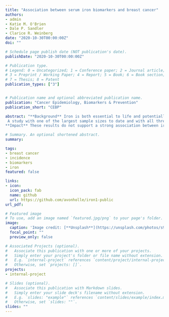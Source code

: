 ```yaml
---
title: "Association between serum iron biomarkers and breast cancer"
authors:
- admin
- Katie M. O'Brien
- Dale P. Sandler
- Clarice R. Weinberg
date: "2020-10-30T00:00:00Z"
doi: ""

# Schedule page publish date (NOT publication's date).
publishDate: "2020-10-30T00:00:00Z"

# Publication type.
# Legend: 0 = Uncategorized; 1 = Conference paper; 2 = Journal article;
# 3 = Preprint / Working Paper; 4 = Report; 5 = Book; 6 = Book section;
# 7 = Thesis; 8 = Patent
publication_types: ["3"]


# Publication name and optional abbreviated publication name.
publication: "Cancer Epidemiology, Biomarkers & Prevention"
publication_short: "CEBP"

abstract: "**Background** Iron is both essential to life and potentially toxic at higher levels. Epidemiologic studies of iron and breast cancer are sparse, with substantial heterogeneity found in a recent meta-analysis. Evidence based on a comprehensive set of iron biomarkers and a large sample size could help clarify relationships between iron body stores and breast cancer risk. **Methods** A case-cohort sample of 6,008 women, including 3,011 incident cases, has been followed for a median of 7.9 years. We estimated breast cancer hazard ratios (HRs) with Cox models including age as the primary time scale and including in turn iron, ferritin, percent transferrin saturation, and their first principal component both as categorical (quartiles) and continuous measures. **Results** Adjusted HRs for the highest versus lowest quartiles of iron, ferritin, and transferrin saturation (95% CI) were 1.06 (0.90, 1.25), 1.03 (0.87, 1.23), and 0.94 (0.80, 1.12), respectively, and 1.06 (0.90, 1.25) for the first principal component. Associations were similar when follow-up time was restricted to ≤4 years or >2 years. Post-hoc analyses suggested low iron stores are associated with reduced breast cancer risk, in both pre- and postmenopause and the obese. **Conclusion**
 A study with one of the largest sample sizes to date and with all three measures of circulating iron, ferritin, and transferrin saturation does not support a strong association between elevated iron stores and breast cancer risk. Further investigation of low iron may be warranted.
**Impact** These results do not support a strong association between iron overload and breast cancer incidence."

# Summary. An optional shortened abstract.
summary: 

tags:
- breast cancer
- incidence
- biomarkers
- iron
featured: false

links:
- icon: 
  icon_pack: fab
  name: github
  url: https://github.com/avonholle/iron1-public
url_pdf: 

# Featured image
# To use, add an image named `featured.jpg/png` to your page's folder. 
image:
  caption: 'Image credit: [**Unsplash**](https://unsplash.com/photos/s9CC2SKySJM)'
  focal_point: ""
  preview_only: false

# Associated Projects (optional).
#   Associate this publication with one or more of your projects.
#   Simply enter your project's folder or file name without extension.
#   E.g. `internal-project` references `content/project/internal-project/index.md`.
#   Otherwise, set `projects: []`.
projects:
- internal-project

# Slides (optional).
#   Associate this publication with Markdown slides.
#   Simply enter your slide deck's filename without extension.
#   E.g. `slides: "example"` references `content/slides/example/index.md`.
#   Otherwise, set `slides: ""`.
slides: ""
---
```

